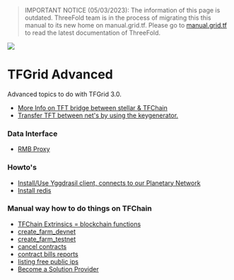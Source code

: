 > IMPORTANT NOTICE (05/03/2023): 
The information of this page is outdated. ThreeFold team is in the process of migrating this this manual to its new home on manual.grid.tf. Please go to [manual.grid.tf](https://manual.grid.tf/) to read the latest documentation of ThreeFold.

![](img/advanced_.png)

# TFGrid Advanced

Advanced topics to do with TFGrid 3.0.

- [More Info on TFT bridge between stellar & TFChain](grid3_stellar_tfchain_bridge)
- [Transfer TFT between net's by using the keygenerator.](token_transfer_keygenerator)

### Data Interface

<!-- - [Query Interface TFChain = graphql](@graphql)
  - [GraphQL support, a query language](explorer_graphql_intro) -->
- [RMB Proxy](@grid_proxy)

### Howto's

- [Install/Use Yggdrasil client, connects to our Planetary Network](yggdrasil_client)
- [Install redis](grid3_redis)

### Manual way how to do things on TFChain

- [TFChain Extrinsics = blockchain functions](tfchain_extrinsics)
- [create_farm_devnet](create_farm_devnet)
- [create_farm_testnet](create_farm_testnet)
- [cancel contracts](cancel_contracts)
- [contract bills reports](contract_bill_report)
- [listing free public ips](list_public_ips)
- [Become a Solution Provider](tfchain_solution_provider)